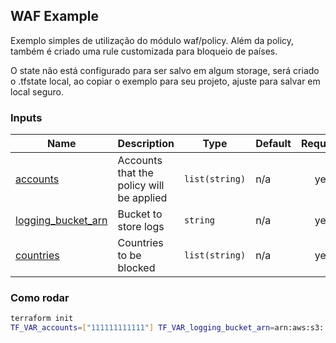 ## WAF Example

Exemplo simples de utilização do módulo waf/policy. Além da policy, também é criado uma rule customizada para bloqueio de países.

O state não está configurado para ser salvo em algum storage, será criado o .tfstate local, ao copiar o exemplo para seu projeto, ajuste para salvar em local seguro.

### Inputs

| Name | Description | Type | Default | Required |
|------|-------------|------|---------|:--------:|
| <a name="input_accounts"></a> [accounts](#input\_accounts) | Accounts that the policy will be applied | `list(string)` | n/a | yes |
| <a name="input_logging_bucket_arn"></a> [logging\_bucket\_arn](#input\_logging\_bucket\_arn) | Bucket to store logs | `string` | n/a | yes |
| <a name="input_countries"></a> [countries](#input\_countries) | Countries to be blocked | `list(string)` | n/a | yes |

### Como rodar

```bash
terraform init
TF_VAR_accounts=["111111111111"] TF_VAR_logging_bucket_arn=arn:aws:s3:::SEU_BUCKET terraform apply -var="countries=[\"COUNTRY_CODE\"]"
```